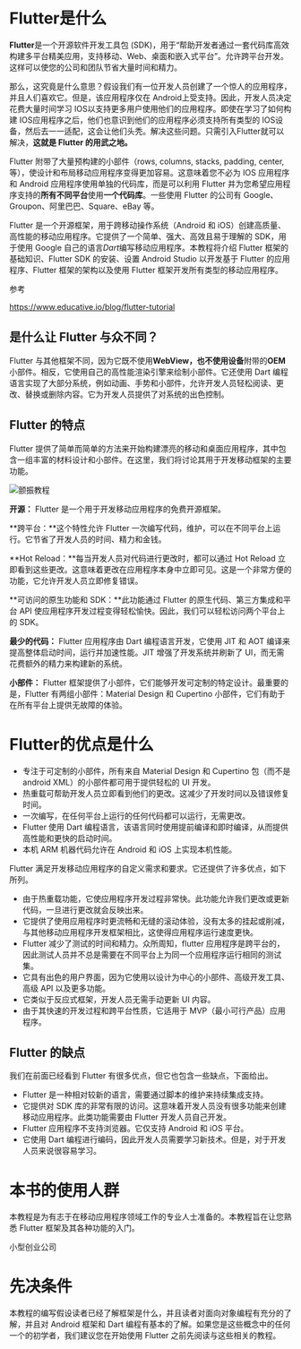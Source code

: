 # Flutter是什么



**Flutter**是一个开源软件开发工具包 (SDK)，用于“帮助开发者通过一套代码库高效构建多平台精美应用，支持移动、Web、桌面和嵌入式平台”。允许跨平台开发。这样可以使您的公司和团队节省大量时间和精力。

那么，这究竟是什么意思？假设我们有一位开发人员创建了一个惊人的应用程序，并且人们喜欢它。但是，该应用程序仅在 Android上受支持。因此，开发人员决定花费大量时间学习 IOS以支持更多用户使用他们的应用程序。即使在学习了如何构建  IOS应用程序之后，他们也意识到他们的应用程序必须支持所有类型的  IOS设备，然后去一一适配，这会让他们头秃。解决这些问题。只需引入Flutter就可以解决，**这就是 Flutter 的用武之地。**

Flutter 附带了大量预构建的小部件（rows, columns, stacks, padding, center, 等），使设计和布局移动应用程序变得更加容易。这意味着您不必为 IOS 应用程序和 Android 应用程序使用单独的代码库，而是可以利用 Flutter 并为您希望应用程序支持的**所有不同平台**使用**一个代码库**。一些使用 Flutter 的公司有 Google、Groupon、阿里巴巴、Square、eBay 等。



Flutter 是一个开源框架，用于跨移动操作系统（Android 和 iOS）创建高质量、高性能的移动应用程序。它提供了一个简单、强大、高效且易于理解的 SDK，用于使用 Google 自己的语言*Dart*编写移动应用程序。本教程将介绍 Flutter 框架的基础知识、Flutter SDK 的安装、设置 Android Studio 以开发基于 Flutter 的应用程序、Flutter 框架的架构以及使用 Flutter 框架开发所有类型的移动应用程序。

参考

https://www.educative.io/blog/flutter-tutorial

## 是什么让 Flutter 与众不同？

Flutter 与其他框架不同，因为它既不使用**WebView，**也不使用**设备**附带的**OEM**小部件。相反，它使用自己的高性能渲染引擎来绘制小部件。它还使用 Dart 编程语言实现了大部分系统，例如动画、手势和小部件，允许开发人员轻松阅读、更改、替换或删除内容。它为开发人员提供了对系统的出色控制。



## Flutter 的特点

Flutter 提供了简单而简单的方法来开始构建漂亮的移动和桌面应用程序，其中包含一组丰富的材料设计和小部件。在这里，我们将讨论其用于开发移动框架的主要功能。

![颤振教程](https://luckly007.oss-cn-beijing.aliyuncs.com/image/flutter-features.png)

**开源：** Flutter 是一个用于开发移动应用程序的免费开源框架。

**跨平台：**这个特性允许 Flutter 一次编写代码，维护，可以在不同平台上运行。它节省了开发人员的时间、精力和金钱。

**Hot Reload：**每当开发人员对代码进行更改时，都可以通过 Hot Reload 立即看到这些更改。这意味着更改在应用程序本身中立即可见。这是一个非常方便的功能，它允许开发人员立即修复错误。

**可访问的原生功能和 SDK：**此功能通过 Flutter 的原生代码、第三方集成和平台 API 使应用程序开发过程变得轻松愉快。因此，我们可以轻松访问两个平台上的 SDK。

**最少的代码：** Flutter 应用程序由 Dart 编程语言开发，它使用 JIT 和 AOT 编译来提高整体启动时间，运行并加速性能。JIT 增强了开发系统并刷新了 UI，而无需花费额外的精力来构建新的系统。

**小部件：** Flutter 框架提供了小部件，它们能够开发可定制的特定设计。最重要的是，Flutter 有两组小部件：Material Design 和 Cupertino 小部件，它们有助于在所有平台上提供无故障的体验。

# Flutter的优点是什么

- 专注于可定制的小部件，所有来自 Material Design 和 Cupertino 包（而不是 android XML）的小部件都可用于提供轻松的 UI 开发。
- 热重载可帮助开发人员立即看到他们的更改。这减少了开发时间以及错误修复时间。
- 一次编写，在任何平台上运行的任何代码都可以运行，无需更改。 
- Flutter 使用 Dart 编程语言，该语言同时使用提前编译和即时编译，从而提供高性能和更快的启动时间。
- 本机 ARM 机器代码允许在 Android 和 iOS 上实现本机性能。



Flutter 满足开发移动应用程序的自定义需求和要求。它还提供了许多优点，如下所列。

- 由于热重载功能，它使应用程序开发过程非常快。此功能允许我们更改或更新代码，一旦进行更改就会反映出来。
- 它提供了使用应用程序时更流畅和无缝的滚动体验，没有太多的挂起或削减，与其他移动应用程序开发框架相比，这使得应用程序运行速度更快。
- Flutter 减少了测试的时间和精力。众所周知，flutter 应用程序是跨平台的，因此测试人员并不总是需要在不同平台上为同一个应用程序运行相同的测试集。
- 它具有出色的用户界面，因为它使用以设计为中心的小部件、高级开发工具、高级 API 以及更多功能。
- 它类似于反应式框架，开发人员无需手动更新 UI 内容。
- 由于其快速的开发过程和跨平台性质，它适用于 MVP（最小可行产品）应用程序。

## Flutter 的缺点

我们在前面已经看到 Flutter 有很多优点，但它也包含一些缺点，下面给出。

- Flutter 是一种相对较新的语言，需要通过脚本的维护来持续集成支持。
- 它提供对 SDK 库的非常有限的访问。这意味着开发人员没有很多功能来创建移动应用程序。此类功能需要由 Flutter 开发人员自己开发。
- Flutter 应用程序不支持浏览器。它仅支持 Android 和 iOS 平台。
- 它使用 Dart 编程进行编码，因此开发人员需要学习新技术。但是，对于开发人员来说很容易学习。

# 本书的使用人群

本教程是为有志于在移动应用程序领域工作的专业人士准备的。本教程旨在让您熟悉 Flutter 框架及其各种功能的入门。

小型创业公司

# 先决条件

本教程的编写假设读者已经了解框架是什么，并且读者对面向对象编程有充分的了解，并且对 Android 框架和 Dart 编程有基本的了解。如果您是这些概念中的任何一个的初学者，我们建议您在开始使用 Flutter 之前先阅读与这些相关的教程。


